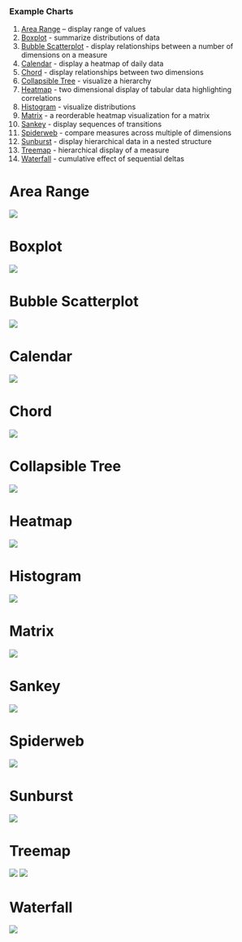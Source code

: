 ### Example Charts

 1. [Area Range](#area-range) – display range of values
 1. [Boxplot](#boxplot) - summarize distributions of data
 1. [Bubble Scatterplot](#bubble-scatterplot) - display relationships between a number of dimensions on a measure
 1. [Calendar](#calendar) - display a heatmap of daily data
 1. [Chord](#chord) - display relationships between two dimensions
 1. [Collapsible Tree](#collapsible-tree) - visualize a hierarchy
 1. [Heatmap](#heatmap) - two dimensional display of tabular data highlighting correlations
 1. [Histogram](#histogram) - visualize distributions
 1. [Matrix](#matrix) - a reorderable heatmap visualization for a matrix
 1. [Sankey](#sankey) - display sequences of transitions
 1. [Spiderweb](#spiderweb) - compare measures across multiple of dimensions
 1. [Sunburst](#sankey) - display hierarchical data in a nested structure
 1. [Treemap](#treemap) - hierarchical display of a measure
 1. [Waterfall](#waterfall) - cumulative effect of sequential deltas


# Area Range

[![](highcharts_example/area-range.gif)](highcharts_example/highcharts_arearange.js)

# Boxplot

[![](highcharts_example/boxplot.gif)](highcharts_example/highcharts_boxplot.js)

# Bubble Scatterplot

[![](highcharts_example/bubble.gif)](highcharts_example/highcharts_bubble.js)

# Calendar

[![](calendar/calendar.png)](calendar/calendar.js)

# Chord

[![](chord/chord.png)](chord/chord.js)

# Collapsible Tree

[![](collapsible_tree/collapsible-tree.png)](collapsible_tree/collapsible_tree.js)

# Heatmap

[![](highcharts_example/heatmap.gif)](highcharts_example/highcharts_heatmap.js)

# Histogram

[![](highcharts_example/histogram.gif)](highcharts_example/highcharts_histogram.js)

# Matrix

[![](matrix/matrix.png)](matrix/matrix.js)

# Sankey

[![](sankey/sankey.png)](sankey/sankey.js)

# Spiderweb

[![](highcharts_example/spiderweb.gif)](highcharts_example/highcharts_spiderweb.js)

# Sunburst

[![](sunburst/sunburst.png)](sunburst/sunburst.js)

# Treemap

[![](highcharts_example/treemap.gif)](highcharts_example/highcharts_treemap.js)
[![](treemap/treemap.png)](treemap/treemap.js)

# Waterfall

[![](highcharts_example/waterfall.gif)](highcharts_example/highcharts_waterfall.js)
